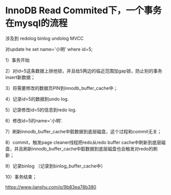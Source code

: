 # InnoDB Read Commited下，一个事务在mysql的流程

涉及到 redolog binlog undolog MVCC

对update he set name='小明' where id=5;

1）事务开始

2）对id=5这条数据上排他锁，并且给5两边的临近范围加gap锁，防止别的事务insert新数据；

3）将需要修改的数据页PIN到innodb_buffer_cache中；

4）记录id=5的数据到undo log.

5）记录修改id=5的信息到redo log.

6）修改id=5的name='小明'.

7）刷新innodb_buffer_cache中脏数据到底层磁盘，这个过程和commit无关；

8）commit，触发page cleaner线程把redo从redo buffer cache中刷新到底层磁盘，并且刷新innodb_buffer_cache中脏数据到底层磁盘也会触发对redo的刷新；

9）记录binlog （记录到binlog_buffer_cache中）

10）事务结束；

<https://www.jianshu.com/p/9b83ea78b380>